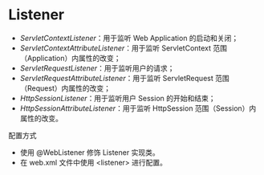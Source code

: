 # Listener

- *ServletContextListener*：用于监听 Web Application 的启动和关闭；
- *ServletContextAttributeListener*：用于监听 ServletContext 范围（Application）内属性的改变；
- *ServletRequestListener*：用于监听用户的请求；
- *ServletRequestAttributeListener*：用于监听 ServletRequest 范围（Request）内属性的改变；
- *HttpSessionListener*：用于监听用户 Session 的开始和结束；
- *HttpSessionAttributeListener*：用于监听 HttpSession 范围（Session）内属性的改变。

配置方式

- 使用 @WebListener 修饰 Listener 实现类。
- 在 web.xml 文件中使用 \<listener> 进行配置。


